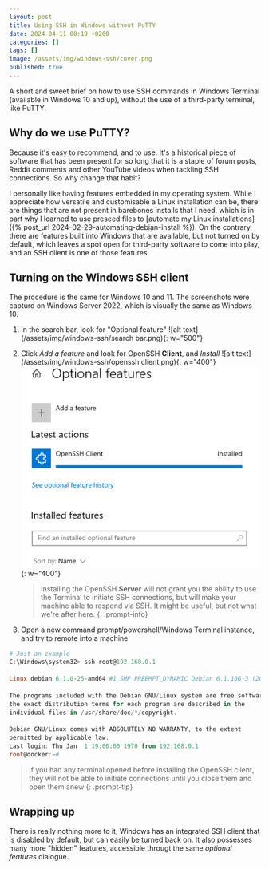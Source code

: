 ```yaml
---
layout: post
title: Using SSH in Windows without PuTTY
date: 2024-04-11 00:19 +0200
categories: []
tags: []
image: /assets/img/windows-ssh/cover.png
published: true
---
```


A short and sweet brief on how to use SSH commands in Windows Terminal (available in Windows 10 and up), without the use of a third-party terminal, like PuTTY.

## Why do we use PuTTY?
Because it's easy to recommend, and to use. It's a historical piece of software that has been present for so long that it is a staple of forum posts, Reddit comments and other YouTube videos when tackling SSH connections. So why change that habit?

I personally like having features embedded in my operating system. While I appreciate how versatile and customisable a Linux installation can be, there are things that are not present in barebones installs that I need, which is in part why I learned to use preseed files to [automate my Linux installations]({% post_url 2024-02-29-automating-debian-install %}). On the contrary, there are features built into Windows that are available, but not turned on by default, which leaves a spot open for third-party software to come into play, and an SSH client is one of those features.

## Turning on the Windows SSH client
The procedure is the same for Windows 10 and 11. The screenshots were capturd on Windows Server 2022, which is visually the same as Windows 10.

1. In the search bar, look for "Optional feature" ![alt text](/assets/img/windows-ssh/search bar.png){: w="500"}

2. Click *Add a feature* and look for OpenSSH **Client**, and *Install*
![alt text](/assets/img/windows-ssh/openssh client.png){: w="400"}
![alt text](/assets/img/windows-ssh/installed.png){: w="400"}

    > Installing the OpenSSH **Server** will not grant you the ability to use the Terminal to initiate SSH connections, but will make your machine able to respond via SSH. It might be useful, but not what we're after here.
    {: .prompt-info}

3. Open a new command prompt/powershell/Windows Terminal instance, and try to remote into a machine

```powershell
# Just an example
C:\Windows\system32> ssh root@192.168.0.1

Linux debian 6.1.0-25-amd64 #1 SMP PREEMPT_DYNAMIC Debian 6.1.106-3 (2024-08-26) x86_64

The programs included with the Debian GNU/Linux system are free software;
the exact distribution terms for each program are described in the
individual files in /usr/share/doc/*/copyright.

Debian GNU/Linux comes with ABSOLUTELY NO WARRANTY, to the extent
permitted by applicable law.
Last login: Thu Jan  1 19:00:00 1970 from 192.168.0.1
root@docker:~#
```

> If you had any terminal opened before installing the OpenSSH client, they will not be able to initiate connections until you close them and open them anew
{: .prompt-tip}

## Wrapping up
There is really nothing more to it, Windows has an integrated SSH client that is disabled by default, but can easily be turned back on. It also possesses many more "hidden" features, accessible througt the same *optional features* dialogue.